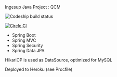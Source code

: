 Ingesup Java Project : QCM

![Codeship build status](https://codeship.com/projects/120116/status?branch=master)

[![Circle CI](https://circleci.com/gh/f-lopes/java-qcm/tree/master.svg?style=svg)](https://circleci.com/gh/f-lopes/java-qcm/tree/master)

- Spring Boot
- Spring MVC
- Spring Security
- Spring Data JPA

HikariCP is used as DataSource, optimized for MySQL

Deployed to Heroku (see Procfile)